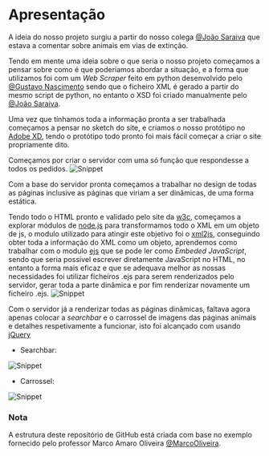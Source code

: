# Apresentação
A ideia do nosso projeto surgiu a partir do nosso colega [@João Saraiva](https://github.com/9saraiva8) que estava a comentar sobre animais em vias de extinção.

Tendo em mente uma ideia sobre o que seria o nosso projeto começamos a pensar sobre como é que poderíamos abordar a situação, e a forma que utilizamos foi com um _Web Scraper_ feito em python desenvolvido pelo [@Gustavo Nascimento](https://github.com/guuuu) sendo que o ficheiro XML é gerado a partir do mesmo script de python, no entanto o XSD foi criado manualmente pelo [@João Saraiva](https://github.com/9saraiva8).

Uma vez que tínhamos toda a informação pronta a ser trabalhada começamos a pensar no sketch do site, e criamos o nosso protótipo no [Adobe XD](https://www.adobe.com/pt/products/xd.html), tendo o protótipo todo pronto foi mais fácil começar a criar o site propriamente dito.

Começamos por criar o servidor com uma só função que respondesse a todos os pedidos.
![Snippet](https://i.imgur.com/DEwLiZD.png)

Com a base do servidor pronta começamos a trabalhar no design de todas as páginas inclusive as páginas que viriam a ser dinâmicas, de uma forma estática.

Tendo todo o HTML pronto e validado pelo site da [w3c](https://validator.w3.org/#validate_by_input), começamos a explorar módulos de [node.js](https://nodejs.org/en/) para transformamos todo o XML em um objeto de js, o modulo utilizado para atingir este objetivo foi o [xml2js](https://www.npmjs.com/package/xml2js), conseguindo obter toda a informação do XML como um objeto, aprendemos como trabalhar com o modulo [ejs](https://ejs.co/) que se pode ler como _Embeded JavaScript_, sendo que seria possível escrever diretamente JavaScript no HTML, no entanto a forma mais eficaz e que se adequava melhor as nossas necessidades foi utilizar ficheiros .ejs para serem renderizados pelo servidor, gerar toda a parte dinâmica e por fim renderizar novamente um ficheiro .ejs.
![Snippet](https://i.imgur.com/aPj8BFv.png)

Com o servidor já a renderizar todas as páginas dinâmicas, faltava agora apenas colocar a _searchbar_ e o carrossel de imagens das páginas animais e detalhes respetivamente a funcionar, isto foi alcançado com usando [jQuery](https://jquery.com/)
- Searchbar:

![Snippet](https://i.imgur.com/MmrM7mm.png)
- Carrossel:

![Snippet](https://i.imgur.com/qq6UkJe.png)

### Nota

A estrutura deste repositório de GitHub está criada com base no exemplo fornecido pelo professor Marco Amaro Oliveira [@MarcoOliveira](https://github.com/marcoamarooliveira).